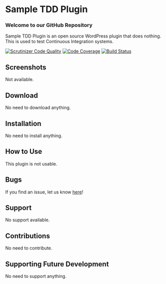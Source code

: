 # Sample TDD Plugin

### Welcome to our GitHub Repository

Sample TDD Plugin is an open source WordPress plugin that does nothing. This is used to test Continuous Integration systems.

[![Scrutinizer Code Quality](https://scrutinizer-ci.com/g/michaeluno/sample-tdd-plugin/badges/quality-score.png?b=master)](https://scrutinizer-ci.com/g/michaeluno/sample-tdd-plugin/?branch=master)
[![Code Coverage](https://scrutinizer-ci.com/g/michaeluno/sample-tdd-plugin/badges/coverage.png?b=master)](https://scrutinizer-ci.com/g/michaeluno/sample-tdd-plugin/?branch=master)
[![Build Status](https://scrutinizer-ci.com/g/michaeluno/sample-tdd-plugin/badges/build.png?b=master)](https://scrutinizer-ci.com/g/michaeluno/sample-tdd-plugin/build-status/master)

## Screenshots 

Not available.

## Download ##

No need to download anything.

## Installation ##

No need to install anything.

## How to Use ##

This plugin is not usable.
 
## Bugs ##
If you find an issue, let us know [here](https://github.com/michaeluno/sample-tdd-plugin/issues)!

## Support ##
No support available.

## Contributions ##

No need to contribute.

## Supporting Future Development ##

No need to support anything.